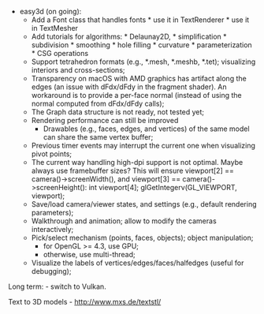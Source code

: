 * easy3d (on going):
    - Add a Font class that handles fonts
            * use it in TextRenderer
            * use it in TextMesher
    - Add tutorials for algorithms: 
            * Delaunay2D, 
            * simplification
            * subdivision
            * smoothing
            * hole filling
            * curvature
            * parameterization
            * CSG operations
    - Support tetrahedron formats (e.g., *.mesh, *.meshb, *.tet); visualizing interiors and cross-sections;
    - Transparency on macOS with AMD graphics has artifact along the edges (an issue with dFdx/dFdy in the fragment shader). 
      An workaround is to provide a per-face normal (instead of using the normal computed from dFdx/dFdy calls);
    - The Graph data structure is not ready, not tested yet;
    - Rendering performance can still be improved
        * Drawables (e.g., faces, edges, and vertices) of the same model can share the same vertex buffer;
    - Previous timer events may interrupt the current one when visualizing pivot points;
	- The current way handling high-dpi support is not optimal. Maybe always use framebuffer sizes?
	  This will ensure viewport[2] == camera()->screenWidth(), and viewport[3] == camera()->screenHeight():
	            int viewport[4];
                glGetIntegerv(GL_VIEWPORT, viewport);
	- Save/load camera/viewer states, and settings (e.g., default rendering parameters);
	- Walkthrough and animation; allow to modify the cameras interactively;
	- Pick/select mechanism (points, faces, objects); object manipulation;
	    * for OpenGL >= 4.3, use GPU;
	    * otherwise, use multi-thread;
	- Visualize the labels of vertices/edges/faces/halfedges (useful for debugging);
	    
Long term:
    - switch to Vulkan.
    
    
Text to 3D models
    - http://www.mxs.de/textstl/